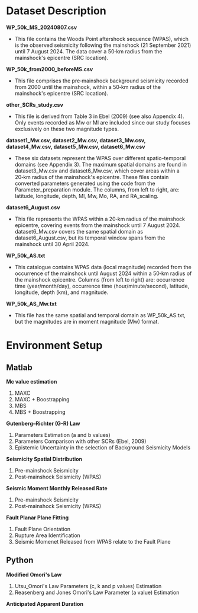 # Dataset Description

**WP_50k_MS_20240807.csv**
* This file contains the Woods Point aftershock sequence (WPAS), which is the observed seismicity following the mainshock (21 September 2021) until 7 August 2024. The data cover a 50‑km radius from the mainshock's epicentre (SRC location).

**WP_50k_from2000_beforeMS.csv**
* This file comprises the pre‑mainshock background seismicity recorded from 2000 until the mainshock, within a 50‑km radius of the mainshock's epicentre (SRC location).

**other_SCRs_study.csv**
* This file is derived from Table 3 in Ebel (2009) (see also Appendix 4). Only events recorded as Mw or Ml are included since our study focuses exclusively on these two magnitude types. 

**dataset1_Mw.csv, dataset2_Mw.csv, dataset3_Mw.csv, dataset4_Mw.csv, dataset5_Mw.csv, dataset6_Mw.csv**
* These six datasets represent the WPAS over different spatio-temporal domains (see Appendix 3). The maximum spatial domains are found in dataset3_Mw.csv and dataset6_Mw.csv, which cover areas within a 20‑km radius of the mainshock's epicentre. These files contain converted parameters generated using the code from the Parameter_preparation module. The columns, from left to right, are: latitude, longitude, depth, Ml, Mw, Mo, RA, and RA_scaling.

**dataset6_August.csv**
* This file represents the WPAS within a 20‑km radius of the mainshock epicentre, covering events from the mainshock until 7 August 2024. dataset6_Mw.csv covers the same spatial domain as dataset6_August.csv, but its temporal window spans from the mainshock until 30 April 2024.

**WP_50k_AS.txt**
* This catalogue contains WPAS data (local magnitude) recorded from the occurrence of the mainshock until August 2024 within a 50‑km radius of the mainshock epicentre. Columns (from left to right) are: occurrence time (year/month/day), occurrence time (hour/minute/second), latitude, longitude, depth (km), and magnitude.

**WP_50k_AS_Mw.txt**
* This file has the same spatial and temporal domain as WP_50k_AS.txt, but the magnitudes are in moment magnitude (Mw) format.

# Environment Setup
## Matlab

**Mc value estimation**
  1. MAXC
  2. MAXC + Boostrapping
  3. MBS
  4. MBS + Boostrapping

**Gutenberg–Richter (G-R) Law**
  1. Parameters Estimation (a and b values)
  2. Parameters Comparison with other SCRs (Ebel, 2009)
  3. Epistemic Uncertainty in the selection of Background Seismicity Models

**Seismicity Spatial Distribution**
  1. Pre-mainshock Seismicity
  2. Post-mainshock Seismicity (WPAS)

**Seismic Moment Monthly Released Rate**
  1. Pre-mainshock Seismicity
  2. Post-mainshock Seismicity (WPAS)

**Fault Planar Plane Fitting**
  1. Fault Plane Orientation
  2. Rupture Area Identification
  3. Seismic Momenet Released from WPAS relate to the Fault Plane

## Python
**Modified Omori's Law**
  1. Utsu_Omori's Law Parameters (c, k and p values) Estimation
  2. Reasenberg and Jones Omori's Law Parameter (a value) Estimation

**Anticipated Apparent Duration**
